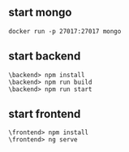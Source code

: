 ## start mongo
```
docker run -p 27017:27017 mongo
```

## start backend
```
\backend> npm install
\backend> npm run build
\backend> npm run start
```

## start frontend
```
\frontend> npm install
\frontend> ng serve
```
